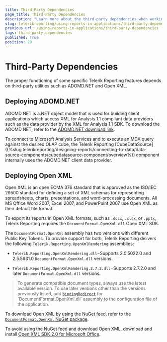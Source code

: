 ```yaml
---
title: Third-Party Dependencies
page_title: Third-Party Dependencies 
description: "Learn more about the third-party dependencies when working with Telerik Reporting."
slug: telerikreporting/using-reports-in-applications/third-party-dependencies
previous_url: /using-reports-in-applications/third-party-dependencies
tags: third-party,dependencies
published: True
position: 20
---
```


# Third-Party Dependencies

The proper functioning of some specific Telerik Reporting features depends on third-party utilities such as ADOMD.NET and Open XML. 

## Deploying ADOMD.NET

ADOMD.NET is a.NET object model that is used for building client applications which access XML for Analysis 1.1 compliant data providers such as the data provider by the XML for Analysis 1.1 SDK. To download the ADOMD.NET, refer to the [ADOMD.NET download link](http://www.microsoft.com/downloads/en/details.aspx?FamilyID=790d631b-bff9-4f4a-b648-e9209e6ac8ad). 

To connect to Microsoft Analysis Services and to execute an MDX query against the desired OLAP cube, the Telerik Reporting [CubeDataSource]({%slug telerikreporting/designing-reports/connecting-to-data/data-source-components/cubedatasource-component/overview%}) component internally uses the ADOMD.NET client data provider. 

## Deploying Open XML

Open XML is an open ECMA 376 standard that is approved as the ISO/IEC 29500 standard for defining a set of XML schemas for representing spreadsheets, charts, presentations, and word-processing documents. All MS Office Word 2007, Excel 2007, and PowerPoint 2007 use Open XML as their default file format. 

To export its reports in Open XML formats, such as `.docx`, `.xlsx`, or `.pptx`, Telerik Reporting requires the `DocumentFormat.OpenXml.dll` Open XML SDK. 

The `DocumentFormat.OpenXml` assembly has two versions with different Public Key Tokens. To provide support for both, Telerik Reporting delivers the following `Telerik.Reporting.OpenXmlRendering` assemblies: 

* `Telerik.Reporting.OpenXmlRendering.dll`−Supports 2.0.5022.0 and 2.5.5631.0 `DocumentFormat.OpenXml.dll` versions. 

* `Telerik.Reporting.OpenXmlRendering.2.7.2.dll`−Supports 2.7.2.0 and later `DocumentFormat.OpenXml.dll` versions. 

> To generate compatible document types, always use the latest available version. To use later versions other than the versions previously listed, add [`bindingRedirect`](http://msdn.microsoft.com/en-us/library/eftw1fys(v=vs.110).aspx) for `DocumentFormat.OpenXml.dll` assembly to the configuration file of the application. 


To download Open XML by using the NuGet feed, refer to the [`DocumentFormat.OpenXml` NuGet package](https://www.nuget.org/packages/DocumentFormat.OpenXml/). 

To avoid using the NuGet feed and download Open XML, download and install [Open XML SDK 2.0 for Microsoft Office](http://www.microsoft.com/downloads/en/details.aspx?FamilyId=C6E744E5-36E9-45F5-8D8C-331DF206E0D0).

